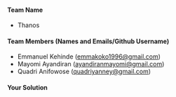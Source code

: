 #### Team Name
- Thanos

#### Team Members (Names and Emails/Github Username)
- Emmanuel Kehinde (emmakoko1996@gmail.com)
- Mayomi Ayandiran (ayandiranmayomi@gmail.com)
- Quadri Anifowose (quadriyanney@gmail.com)

#### Your Solution
